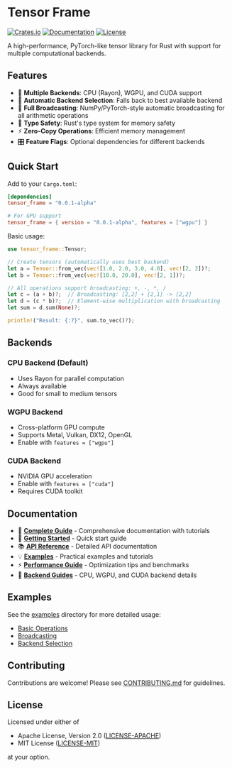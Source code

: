 # Tensor Frame

[![Crates.io](https://img.shields.io/crates/v/tensor_frame)](https://crates.io/crates/tensor_frame)
[![Documentation](https://docs.rs/tensor_frame/badge.svg)](https://docs.rs/tensor_frame)
[![License](https://img.shields.io/badge/license-MIT%2FApache--2.0-blue.svg)](LICENSE-MIT)

A high-performance, PyTorch-like tensor library for Rust with support for multiple computational backends.

## Features

- 🚀 **Multiple Backends**: CPU (Rayon), WGPU, and CUDA support
- 🔄 **Automatic Backend Selection**: Falls back to best available backend
- 📐 **Full Broadcasting**: NumPy/PyTorch-style automatic broadcasting for all arithmetic operations
- 🎯 **Type Safety**: Rust's type system for memory safety
- ⚡ **Zero-Copy Operations**: Efficient memory management
- 🎛️ **Feature Flags**: Optional dependencies for different backends

## Quick Start

Add to your `Cargo.toml`:

```toml
[dependencies]
tensor_frame = "0.0.1-alpha"

# For GPU support
tensor_frame = { version = "0.0.1-alpha", features = ["wgpu"] }
```

Basic usage:

```rust
use tensor_frame::Tensor;

// Create tensors (automatically uses best backend)
let a = Tensor::from_vec(vec![1.0, 2.0, 3.0, 4.0], vec![2, 2])?;
let b = Tensor::from_vec(vec![10.0, 20.0], vec![2, 1])?;

// All operations support broadcasting: +, -, *, /
let c = (a + b)?;  // Broadcasting: [2,2] + [2,1] -> [2,2]
let d = (c * b)?;  // Element-wise multiplication with broadcasting
let sum = d.sum(None)?;

println!("Result: {:?}", sum.to_vec()?);
```

## Backends

### CPU Backend (Default)
- Uses Rayon for parallel computation
- Always available
- Good for small to medium tensors

### WGPU Backend
- Cross-platform GPU compute
- Supports Metal, Vulkan, DX12, OpenGL
- Enable with `features = ["wgpu"]`

### CUDA Backend  
- NVIDIA GPU acceleration
- Enable with `features = ["cuda"]`
- Requires CUDA toolkit

## Documentation

- 📖 [**Complete Guide**](https://trainpioneers.github.io/Tensor-Frame/) - Comprehensive documentation with tutorials
- 🚀 [**Getting Started**](https://trainpioneers.github.io/Tensor-Frame/getting-started.html) - Quick start guide  
- 📚 [**API Reference**](https://docs.rs/tensor_frame) - Detailed API documentation
- 💡 [**Examples**](https://trainpioneers.github.io/Tensor-Frame/examples/) - Practical examples and tutorials
- ⚡ [**Performance Guide**](https://trainpioneers.github.io/Tensor-Frame/performance.html) - Optimization tips and benchmarks
- 🔧 [**Backend Guides**](https://trainpioneers.github.io/Tensor-Frame/backends/) - CPU, WGPU, and CUDA backend details

## Examples

See the [examples](examples/) directory for more detailed usage:

- [Basic Operations](examples/basic_operations.rs)
- [Broadcasting](examples/broadcasting.rs)
- [Backend Selection](examples/backend_selection.rs)

## Contributing

Contributions are welcome! Please see [CONTRIBUTING.md](CONTRIBUTING.md) for guidelines.

## License

Licensed under either of

- Apache License, Version 2.0 ([LICENSE-APACHE](LICENSE-APACHE))
- MIT License ([LICENSE-MIT](LICENSE-MIT))

at your option.